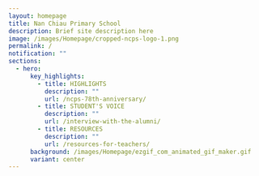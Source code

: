 ```yaml
---
layout: homepage
title: Nan Chiau Primary School
description: Brief site description here
image: /images/Homepage/cropped-ncps-logo-1.png
permalink: /
notification: ""
sections:
  - hero:
      key_highlights:
        - title: HIGHLIGHTS
          description: ""
          url: /ncps-78th-anniversary/
        - title: STUDENT'S VOICE
          description: ""
          url: /interview-with-the-alumni/
        - title: RESOURCES
          description: ""
          url: /resources-for-teachers/
      background: /images/Homepage/ezgif_com_animated_gif_maker.gif
      variant: center
---
```


